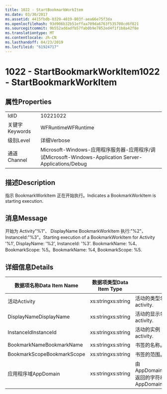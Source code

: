 ```yaml
---
title: 1022 - StartBookmarkWorkItem
ms.date: 03/30/2017
ms.assetid: 4415fbdb-0329-4019-803f-aea66e75f3da
ms.openlocfilehash: 93d906b32b51effaa709da6763f535708cd6f821
ms.sourcegitcommit: 9b552addadfb57fab0b9e7852ed4f1f1b8a42f8e
ms.translationtype: MT
ms.contentlocale: zh-CN
ms.lasthandoff: 04/23/2019
ms.locfileid: "61924717"
---
```

# <a name="1022---startbookmarkworkitem"></a><span data-ttu-id="c4de4-102">1022 - StartBookmarkWorkItem</span><span class="sxs-lookup"><span data-stu-id="c4de4-102">1022 - StartBookmarkWorkItem</span></span>
## <a name="properties"></a><span data-ttu-id="c4de4-103">属性</span><span class="sxs-lookup"><span data-stu-id="c4de4-103">Properties</span></span>  
  
|||  
|-|-|  
|<span data-ttu-id="c4de4-104">Id</span><span class="sxs-lookup"><span data-stu-id="c4de4-104">ID</span></span>|<span data-ttu-id="c4de4-105">1022</span><span class="sxs-lookup"><span data-stu-id="c4de4-105">1022</span></span>|  
|<span data-ttu-id="c4de4-106">关键字</span><span class="sxs-lookup"><span data-stu-id="c4de4-106">Keywords</span></span>|<span data-ttu-id="c4de4-107">WFRuntime</span><span class="sxs-lookup"><span data-stu-id="c4de4-107">WFRuntime</span></span>|  
|<span data-ttu-id="c4de4-108">级别</span><span class="sxs-lookup"><span data-stu-id="c4de4-108">Level</span></span>|<span data-ttu-id="c4de4-109">详细</span><span class="sxs-lookup"><span data-stu-id="c4de4-109">Verbose</span></span>|  
|<span data-ttu-id="c4de4-110">通道</span><span class="sxs-lookup"><span data-stu-id="c4de4-110">Channel</span></span>|<span data-ttu-id="c4de4-111">Microsoft-Windows-应用程序服务器-应用程序/调试</span><span class="sxs-lookup"><span data-stu-id="c4de4-111">Microsoft-Windows-Application Server-Applications/Debug</span></span>|  
  
## <a name="description"></a><span data-ttu-id="c4de4-112">描述</span><span class="sxs-lookup"><span data-stu-id="c4de4-112">Description</span></span>  
 <span data-ttu-id="c4de4-113">指示 BookmarkWorkItem 正在开始执行。</span><span class="sxs-lookup"><span data-stu-id="c4de4-113">Indicates a BookmarkWorkItem is starting execution.</span></span>  
  
## <a name="message"></a><span data-ttu-id="c4de4-114">消息</span><span class="sxs-lookup"><span data-stu-id="c4de4-114">Message</span></span>  
 <span data-ttu-id="c4de4-115">开始为 Activity"%1"、 DisplayName BookmarkWorkItem 执行:"%2"、 InstanceId:"%3"。</span><span class="sxs-lookup"><span data-stu-id="c4de4-115">Starting execution of a BookmarkWorkItem for Activity '%1', DisplayName: '%2', InstanceId: '%3'.</span></span>  <span data-ttu-id="c4de4-116">BookmarkName: %4、BookmarkScope: %5。</span><span class="sxs-lookup"><span data-stu-id="c4de4-116">BookmarkName: %4, BookmarkScope: %5.</span></span>  
  
## <a name="details"></a><span data-ttu-id="c4de4-117">详细信息</span><span class="sxs-lookup"><span data-stu-id="c4de4-117">Details</span></span>  
  
|<span data-ttu-id="c4de4-118">数据项名称</span><span class="sxs-lookup"><span data-stu-id="c4de4-118">Data Item Name</span></span>|<span data-ttu-id="c4de4-119">数据项类型</span><span class="sxs-lookup"><span data-stu-id="c4de4-119">Data Item Type</span></span>|<span data-ttu-id="c4de4-120">描述</span><span class="sxs-lookup"><span data-stu-id="c4de4-120">Description</span></span>|  
|--------------------|--------------------|-----------------|  
|<span data-ttu-id="c4de4-121">活动</span><span class="sxs-lookup"><span data-stu-id="c4de4-121">Activity</span></span>|<span data-ttu-id="c4de4-122">xs:string</span><span class="sxs-lookup"><span data-stu-id="c4de4-122">xs:string</span></span>|<span data-ttu-id="c4de4-123">活动的类型名称。</span><span class="sxs-lookup"><span data-stu-id="c4de4-123">The type name of the activity.</span></span>|  
|<span data-ttu-id="c4de4-124">DisplayName</span><span class="sxs-lookup"><span data-stu-id="c4de4-124">DisplayName</span></span>|<span data-ttu-id="c4de4-125">xs:string</span><span class="sxs-lookup"><span data-stu-id="c4de4-125">xs:string</span></span>|<span data-ttu-id="c4de4-126">活动的显示名称。</span><span class="sxs-lookup"><span data-stu-id="c4de4-126">The display name of the activity.</span></span>|  
|<span data-ttu-id="c4de4-127">InstanceId</span><span class="sxs-lookup"><span data-stu-id="c4de4-127">InstanceId</span></span>|<span data-ttu-id="c4de4-128">xs:string</span><span class="sxs-lookup"><span data-stu-id="c4de4-128">xs:string</span></span>|<span data-ttu-id="c4de4-129">活动的实例 ID。</span><span class="sxs-lookup"><span data-stu-id="c4de4-129">The instance id of the activity.</span></span>|  
|<span data-ttu-id="c4de4-130">BookmarkName</span><span class="sxs-lookup"><span data-stu-id="c4de4-130">BookmarkName</span></span>|<span data-ttu-id="c4de4-131">xs:string</span><span class="sxs-lookup"><span data-stu-id="c4de4-131">xs:string</span></span>|<span data-ttu-id="c4de4-132">书签的名称。</span><span class="sxs-lookup"><span data-stu-id="c4de4-132">The name of the bookmark.</span></span>|  
|<span data-ttu-id="c4de4-133">BookmarkScope</span><span class="sxs-lookup"><span data-stu-id="c4de4-133">BookmarkScope</span></span>|<span data-ttu-id="c4de4-134">xs:string</span><span class="sxs-lookup"><span data-stu-id="c4de4-134">xs:string</span></span>|<span data-ttu-id="c4de4-135">书签的范围。</span><span class="sxs-lookup"><span data-stu-id="c4de4-135">The scope of the bookmark.</span></span>|  
|<span data-ttu-id="c4de4-136">应用程序域</span><span class="sxs-lookup"><span data-stu-id="c4de4-136">AppDomain</span></span>|<span data-ttu-id="c4de4-137">xs:string</span><span class="sxs-lookup"><span data-stu-id="c4de4-137">xs:string</span></span>|<span data-ttu-id="c4de4-138">由 AppDomain.CurrentDomain.FriendlyName 返回的字符串。</span><span class="sxs-lookup"><span data-stu-id="c4de4-138">The string returned by AppDomain.CurrentDomain.FriendlyName.</span></span>|

